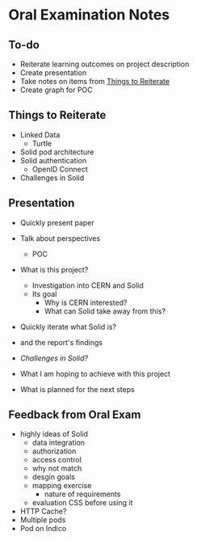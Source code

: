 # Oral Examination Notes

## To-do

* Reiterate learning outcomes on project description
* Create presentation
* Take notes on items from [Things to Reiterate](#things-to-reiterate)
* Create graph for POC

## Things to Reiterate

* Linked Data
  * Turtle
* Solid pod architecture
* Solid authentication
  * OpenID Connect
* Challenges in Solid

## Presentation

* Quickly present paper
* Talk about perspectives
  * POC

* What is this project?
  * Investigation into CERN and Solid
  * Its goal
    * Why is CERN interested?
    * What can Solid take away from this?
* Quickly iterate what Solid is?
* and the report's findings
* *Challenges in Solid?*
* What I am hoping to achieve with this project
* What is planned for the next steps

## Feedback from Oral Exam


* highly ideas of Solid
  * data integration
  * authorization
  * access control
  * why not match
  * desgin goals
  * mapping exercise
    * nature of requirements
  * evaluation CSS before using it
* HTTP Cache?
* Multiple pods
* Pod on Indico
